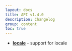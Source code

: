 ```yaml
---
layout: docs
title: API v1.4.0
description: Changelog
group: content
toc: true
---
```


* **[locale](https://github.com/Microsoft/PowerBI-visuals/blob/master/Visual/Locale.md)** - support for locale
